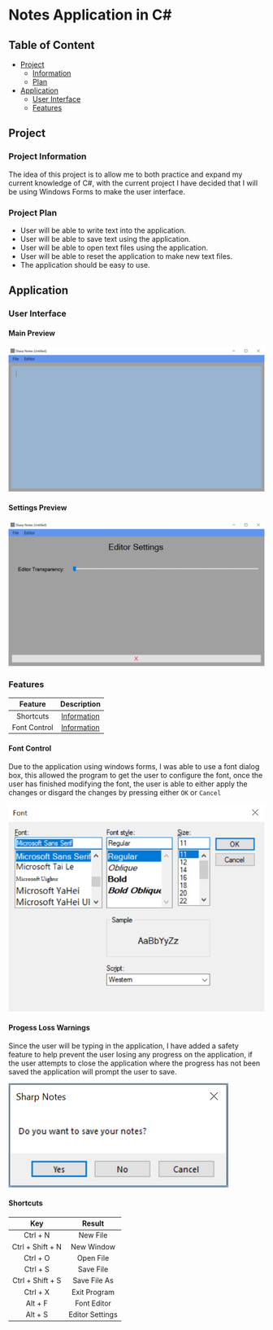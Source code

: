 # Notes Application in C#

## Table of Content
- [Project](#project)
    - [Information](#project-information)
    - [Plan](#project-plan)
- [Application](#application)
    - [User Interface](#ui)
    - [Features](#features)

## Project

### Project Information
The idea of this project is to allow me to both practice and expand my current knowledge of C#, with the current project I have decided that I will be using Windows Forms to make the user interface.
### Project Plan
- User will be able to write text into the application.
- User will be able to save text using the application.
- User will be able to open text files using the application.
- User will be able to reset the application to make new text files.
- The application should be easy to use.

## Application
### User Interface
#### Main Preview
![Main Page Preview](https://github.com/JakeJR0/CSharp-Note-Application/blob/master/Notes%20App/images/Main_Page_View.PNG)


#### Settings Preview
![Settings Page Preview](https://github.com/JakeJR0/CSharp-Note-Application/blob/master/Notes%20App/images/Settings_Page_View.PNG)

### Features


|   Feature | Description |
|   :-----: | :---------: |
| Shortcuts | [Information](#shortcuts) |
| Font Control | [Information](#font-control) |


#### Font Control
Due to the application using windows forms, I was able to use a font dialog box, this allowed the program to get the user to configure the font, once the user has finished modifying the font, the user is able to either apply the changes or disgard the changes by pressing either `OK` or `Cancel` 

![Font Dialog Image](https://github.com/JakeJR0/CSharp-Note-Application/blob/master/Notes%20App/images/Font_Dialog_Image.PNG)

#### Progess Loss Warnings
Since the user will be typing in the application, I have added a safety feature to help prevent the user losing any progress on the application, if the user attempts to close the application where the progress has not been saved the application will prompt the user to save.

![Progess Loss Warning Image](https://github.com/JakeJR0/CSharp-Note-Application/blob/master/Notes%20App/images/Save_Prompt_Image.PNG)
#### Shortcuts

|   Key |   Result  |
| :----:| :-------: |
| Ctrl + N  |   New File    |
| Ctrl + Shift + N  | New Window    |
| Ctrl + O  |   Open File   |
| Ctrl + S  | Save File |
| Ctrl + Shift + S  | Save File As  |
| Ctrl + X  | Exit Program  |
| Alt + F   | Font Editor   |
| Alt + S   | Editor Settings   |
